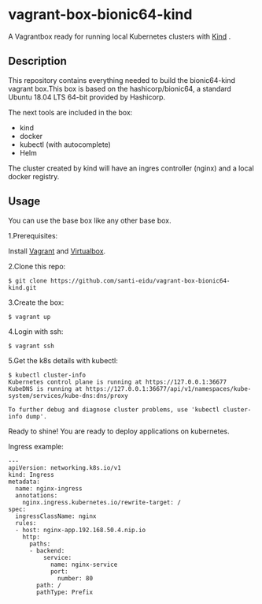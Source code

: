 # vagrant-box-bionic64-kind
A Vagrantbox ready  for running local Kubernetes clusters with [Kind](https://kind.sigs.k8s.io/) .

## Description
This repository contains everything needed to build the bionic64-kind vagrant box.This box is based on the hashicorp/bionic64, a standard Ubuntu 18.04 LTS 64-bit provided by Hashicorp.

The next tools are included in the box:

* kind
* docker
* kubectl (with autocomplete)
* Helm

The cluster created by kind will have an ingres controller (nginx) and a local docker registry.

## Usage
You can use the base box like any other base box.

1.Prerequisites:

Install [Vagrant](https://www.vagrantup.com/docs/installation) and [Virtualbox](https://www.vagrantup.com/docs/providers/virtualbox).

2.Clone this repo:
```
$ git clone https://github.com/santi-eidu/vagrant-box-bionic64-kind.git
```

3.Create the box:
```
$ vagrant up
```

4.Login with ssh:
```
$ vagrant ssh
```

5.Get the k8s details with kubectl:

```
$ kubectl cluster-info
Kubernetes control plane is running at https://127.0.0.1:36677
KubeDNS is running at https://127.0.0.1:36677/api/v1/namespaces/kube-system/services/kube-dns:dns/proxy

To further debug and diagnose cluster problems, use 'kubectl cluster-info dump'.
```

Ready to shine! You are ready to deploy applications on kubernetes.

Ingress example:

```
---
apiVersion: networking.k8s.io/v1
kind: Ingress
metadata:
  name: nginx-ingress
  annotations:
    nginx.ingress.kubernetes.io/rewrite-target: /
spec:
  ingressClassName: nginx
  rules:
  - host: nginx-app.192.168.50.4.nip.io
    http:
      paths:
      - backend:
          service:
            name: nginx-service
            port:
              number: 80
        path: /
        pathType: Prefix

```
